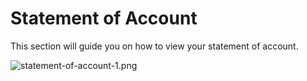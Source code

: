 # Statement of Account

This section will guide you on how to view your statement of account.

![statement-of-account-1.png](images/statement-of-account-1.png)
